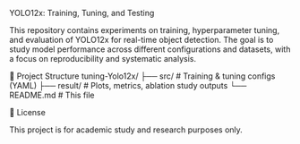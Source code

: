 YOLO12x: Training, Tuning, and Testing

This repository contains experiments on training, hyperparameter tuning, and evaluation of YOLO12x for real-time object detection. The goal is to study model performance across different configurations and datasets, with a focus on reproducibility and systematic analysis.

📂 Project Structure
tuning-Yolo12x/
├── src/            # Training & tuning configs (YAML)
├── result/               # Plots, metrics, ablation study outputs
└── README.md           # This file



📜 License

This project is for academic study and research purposes only.